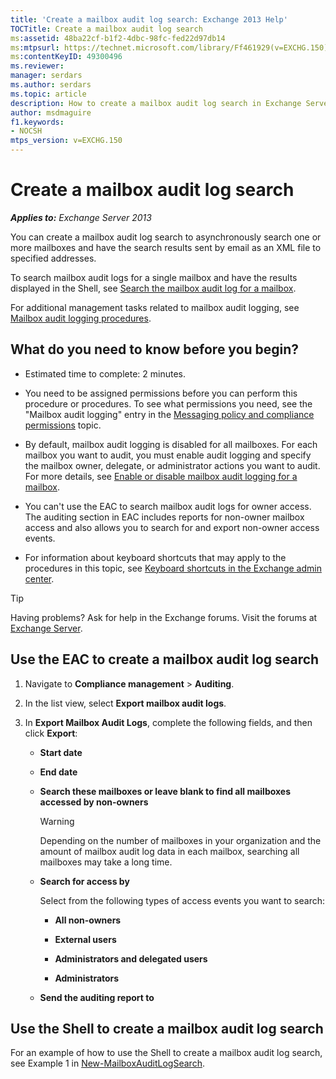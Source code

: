 ```yaml
---
title: 'Create a mailbox audit log search: Exchange 2013 Help'
TOCTitle: Create a mailbox audit log search
ms:assetid: 48ba22cf-b1f2-4dbc-98fc-fed22d97db14
ms:mtpsurl: https://technet.microsoft.com/library/Ff461929(v=EXCHG.150)
ms:contentKeyID: 49300496
ms.reviewer: 
manager: serdars
ms.author: serdars
ms.topic: article
description: How to create a mailbox audit log search in Exchange Server
author: msdmaguire
f1.keywords:
- NOCSH
mtps_version: v=EXCHG.150
---
```


# Create a mailbox audit log search

_**Applies to:** Exchange Server 2013_

You can create a mailbox audit log search to asynchronously search one or more mailboxes and have the search results sent by email as an XML file to specified addresses.

To search mailbox audit logs for a single mailbox and have the results displayed in the Shell, see [Search the mailbox audit log for a mailbox](search-the-mailbox-audit-log-for-a-mailbox-exchange-2013-help.md).

For additional management tasks related to mailbox audit logging, see [Mailbox audit logging procedures](mailbox-audit-logging-procedures-exchange-2013-help.md).

## What do you need to know before you begin?

- Estimated time to complete: 2 minutes.

- You need to be assigned permissions before you can perform this procedure or procedures. To see what permissions you need, see the "Mailbox audit logging" entry in the [Messaging policy and compliance permissions](messaging-policy-and-compliance-permissions-exchange-2013-help.md) topic.

- By default, mailbox audit logging is disabled for all mailboxes. For each mailbox you want to audit, you must enable audit logging and specify the mailbox owner, delegate, or administrator actions you want to audit. For more details, see [Enable or disable mailbox audit logging for a mailbox](enable-or-disable-mailbox-audit-logging-for-a-mailbox-exchange-2013-help.md).

- You can't use the EAC to search mailbox audit logs for owner access. The auditing section in EAC includes reports for non-owner mailbox access and also allows you to search for and export non-owner access events.

- For information about keyboard shortcuts that may apply to the procedures in this topic, see [Keyboard shortcuts in the Exchange admin center](keyboard-shortcuts-in-the-exchange-admin-center-2013-help.md).

> [!TIP]
> Having problems? Ask for help in the Exchange forums. Visit the forums at [Exchange Server](https://social.technet.microsoft.com/forums/office/home?category=exchangeserver).

## Use the EAC to create a mailbox audit log search

1. Navigate to **Compliance management** \> **Auditing**.

2. In the list view, select **Export mailbox audit logs**.

3. In **Export Mailbox Audit Logs**, complete the following fields, and then click **Export**:

   - **Start date**

   - **End date**

   - **Search these mailboxes or leave blank to find all mailboxes accessed by non-owners**

     > [!WARNING]
     > Depending on the number of mailboxes in your organization and the amount of mailbox audit log data in each mailbox, searching all mailboxes may take a long time.

   - **Search for access by**

     Select from the following types of access events you want to search:

     - **All non-owners**

     - **External users**

     - **Administrators and delegated users**

     - **Administrators**

   - **Send the auditing report to**

## Use the Shell to create a mailbox audit log search

For an example of how to use the Shell to create a mailbox audit log search, see Example 1 in [New-MailboxAuditLogSearch](/powershell/module/exchange/new-mailboxauditlogsearch).